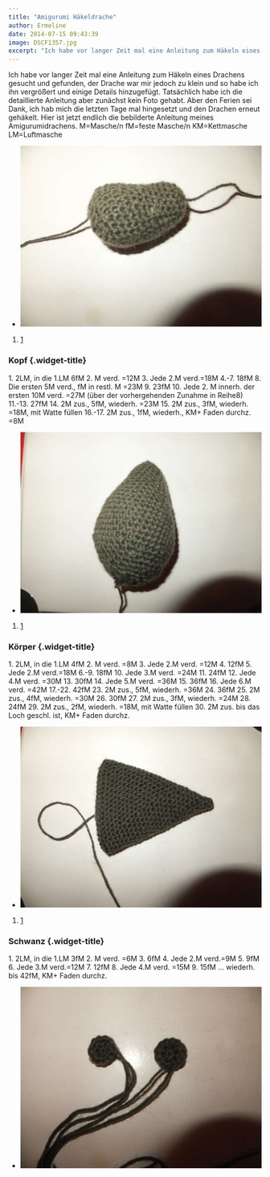 ```yaml
---
title: "Amigurumi Häkeldrache"
author: Ermeline
date: 2014-07-15 09:43:39
image: DSCF1357.jpg
excerpt: "Ich habe vor langer Zeit mal eine Anleitung zum Häkeln eines Drachens gesucht und gefunden, der Drache war mir jedoch zu klein und so habe ich ihn vergrößert und einige Details hinzugefügt."
---
```


Ich habe vor langer Zeit mal eine Anleitung zum Häkeln eines Drachens
gesucht und gefunden, der Drache war mir jedoch zu klein und so habe ich
ihn vergrößert und einige Details hinzugefügt. Tatsächlich habe ich die
detaillierte Anleitung aber zunächst kein Foto gehabt. Aber den Ferien
sei Dank, ich hab mich die letzten Tage mal hingesetzt und den Drachen
erneut gehäkelt. Hier ist jetzt endlich die bebilderte Anleitung meines
Amigurumidrachens. M=Masche/n fM=feste Masche/n KM=Kettmasche
LM=Luftmasche

-   ![DSCF1357](DSCF1357.jpg)

1.  [1](#)

### Kopf {.widget-title}

​1. 2LM, in die 1.LM 6fM 2. M verd. =12M 3. Jede 2.M verd.=18M 4.-7.
18fM 8. Die ersten 5M verd., fM in restl. M =23M 9. 23fM 10. Jede 2. M
innerh. der ersten 10M verd. =27M (über der vorhergehenden Zunahme in
Reihe8) 11.-13. 27fM 14. 2M zus., 5fM, wiederh. =23M 15. 2M zus., 3fM,
wiederh. =18M, mit Watte füllen 16.-17. 2M zus., 1fM, wiederh., KM+
Faden durchz. =8M

-   ![DSCF1360](DSCF1360.jpg)

1.  [1](#)

### Körper {.widget-title}

​1. 2LM, in die 1.LM 4fM 2. M verd. =8M 3. Jede 2.M verd. =12M 4. 12fM
5. Jede 2.M verd.=18M 6.-9. 18fM 10. Jede 3.M verd. =24M 11. 24fM 12.
Jede 4.M verd. =30M 13. 30fM 14. Jede 5.M verd. =36M 15. 36fM 16. Jede
6.M verd. =42M 17.-22. 42fM 23. 2M zus., 5fM, wiederh. =36M 24. 36fM 25.
2M zus., 4fM, wiederh. =30M 26. 30fM 27. 2M zus., 3fM, wiederh. =24M 28.
24fM 29. 2M zus., 2fM, wiederh. =18M, mit Watte füllen 30. 2M zus. bis
das Loch geschl. ist, KM+ Faden durchz.

-   ![DSCF1361](DSCF1361.jpg)

1.  [1](#)

### Schwanz {.widget-title}

​1. 2LM, in die 1.LM 3fM 2. M verd. =6M 3. 6fM 4. Jede 2.M verd.=9M 5.
9fM 6. Jede 3.M verd.=12M 7. 12fM 8. Jede 4.M verd. =15M 9. 15fM …
wiederh. bis 42fM, KM+ Faden durchz.

-   ![DSCF1362](DSCF1362.jpg)

